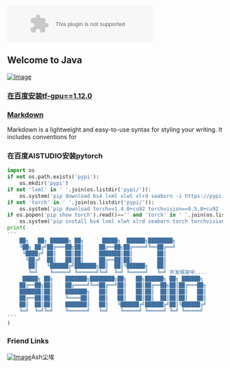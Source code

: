 <embed src="//music.163.com/style/swf/widget.swf?sid=1321385758&type=2&auto=1&width=320&height=66" width="340" height="86"  allowNetworking="all"></embed>

## Welcome to Java
[![Image](https://avatars3.githubusercontent.com/u/20605668?s=460&u=69278b7499e3557b24d071dd2c0b4aff24cb153e&v=4)](https://mrq-lhr.github.io/蒅)

### [在百度安装tf-gpu==1.12.0](https://mrq-lhr.github.io/install)

### [Markdown](./bottleneck)
Markdown is a lightweight and easy-to-use syntax for styling your writing. It includes conventions for


### 在百度AISTUDIO安装pytorch
```python
import os
if not os.path.exists('pypi'):
	os.mkdir('pypi')
if not 'lxml' in ' '.join(os.listdir('pypi/')):
	os.system('pip download bs4 lxml xlwt xlrd seaborn -i https://pypi.tuna.tsinghua.edu.cn/simple -d pypi')
if not 'torch' in ' '.join(os.listdir('pypi/')):
	os.system('pip download torch==1.4.0+cu92 torchvision==0.5.0+cu92 -f https://download.pytorch.org/whl/torch_stable.html -d pypi')
if os.popen('pip show torch').read()=='' and 'torch' in ' '.join(os.listdir('pypi/')):
	os.system('pip install bs4 lxml xlwt xlrd seaborn torch torchvision --no-index -f ./pypi')
print(
'''
    ██╗   ██╗ ██████╗ ██╗      █████╗  ██████╗████████╗
    ╚██╗ ██╔╝██╔═══██╗██║     ██╔══██╗██╔════╝╚══██╔══╝
     ╚████╔╝ ██║   ██║██║     ███████║██║        ██║   
      ╚██╔╝  ██║   ██║██║     ██╔══██║██║        ██║   
       ██║   ╚██████╔╝███████╗██║  ██║╚██████╗   ██║   
       ╚═╝    ╚═════╝ ╚══════╝╚═╝  ╚═╝ ╚═════╝   ╚═╝ 开发框架中....
     █████╗ ██╗    ███████╗████████╗██╗   ██╗██████╗ ██╗ ██████╗
    ██╔══██╗██║    ██╔════╝╚══██╔══╝██║   ██║██╔══██╗██║██╔═══██╗
    ███████║██║    ███████╗   ██║   ██║   ██║██║  ██║██║██║   ██║
    ██╔══██║██║    ╚════██║   ██║   ██║   ██║██║  ██║██║██║   ██║
    ██║  ██║██║    ███████║   ██║   ╚██████╔╝██████╔╝██║╚██████╔╝
    ╚═╝  ╚═╝╚═╝    ╚══════╝   ╚═╝    ╚═════╝ ╚═════╝ ╚═╝ ╚═════╝
'''
)
```

### Friend Links

[![Image](https://mrq-lhr.github.io/profile/6.jpg)](https://ChenAi007.github.io)Ash尘埃

<!--
```markdown
# Header 1
## Header 2
### Header 3

- Bulleted
- List

1. Numbered
2. List

**Bold** and _Italic_ and `Code` text

[Link](url) and ![Image](src)
```
For more details see [GitHub Flavored Markdown](https://guides.github.com/features/mastering-markdown/).

### Jekyll Themes

Your Pages site will use the layout and styles from the Jekyll theme you have selected in your [repository settings](https://github.com/mrq-lhr/mrq-lhr.github.io/settings). The name of this theme is saved in the Jekyll `_config.yml` configuration file.

### Support or Contact

Having trouble with Pages? Check out our [documentation](https://help.github.com/categories/github-pages-basics/) or [contact support](https://github.com/contact) and we’ll help you sort it out.
-->
